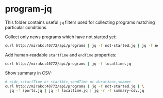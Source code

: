 # program-jq

This folder contains useful `jq` filters used for collecting programs matching
particular conditions.

Collect only news programs which have not started yet:

```sh
curl http://mirakc:40772/api/programs | jq -f not-started.jq | jq -f news.jq
```

Add human-readable `startTime` and `endTime` properties:

```sh
curl http://mirakc:40772/api/programs | jq -f localtime.jq
```

Show summary in CSV:

```sh
# <id>,<startTime or startAt>,<endTime or duration>,<name>
curl http://mirakc:40772/api/programs | jq -f not-started.jq | \
  jq -f sports.jq | jq -f localtime.jq | jq -r -f summary-csv.jq
```

